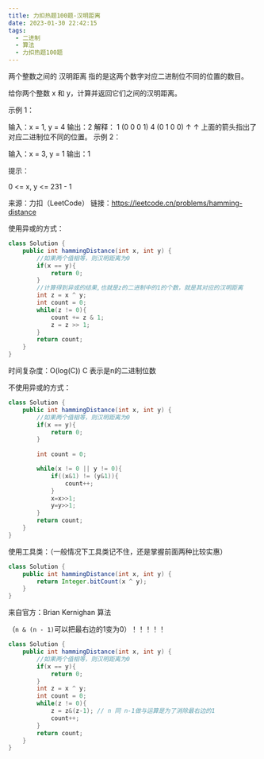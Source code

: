 ```yaml
---
title: 力扣热题100题-汉明距离
date: 2023-01-30 22:42:15
tags:
  - 二进制
  - 算法
  - 力扣热题100题
---
```


两个整数之间的 汉明距离 指的是这两个数字对应二进制位不同的位置的数目。

给你两个整数 x 和 y，计算并返回它们之间的汉明距离。

示例 1：

输入：x = 1, y = 4
输出：2
解释：
1   (0 0 0 1)
4   (0 1 0 0)
       ↑   ↑
上面的箭头指出了对应二进制位不同的位置。
示例 2：

输入：x = 3, y = 1
输出：1


提示：

0 <= x, y <= 2$31$ - 1

来源：力扣（LeetCode）
链接：https://leetcode.cn/problems/hamming-distance



使用异或的方式：

```java
class Solution {
    public int hammingDistance(int x, int y) {
        //如果两个值相等，则汉明距离为0
        if(x == y){
            return 0;
        }
        //计算得到异或的结果,也就是z的二进制中的1的个数，就是其对应的汉明距离
        int z = x ^ y;
        int count = 0;
        while(z != 0){
            count += z & 1;
            z = z >> 1;
        }
        return count;
    }
}
```

时间复杂度：O(log(C))  C 表示是n的二进制位数

不使用异或的方式：

```java
class Solution {
    public int hammingDistance(int x, int y) {
        //如果两个值相等，则汉明距离为0
        if(x == y){
            return 0;
        }
        
        int count = 0;

        while(x != 0 || y != 0){
            if((x&1) != (y&1)){
                count++;
            }
            x=x>>1;
            y=y>>1;
        }
        return count;
    }
}
```



使用工具类：（一般情况下工具类记不住，还是掌握前面两种比较实惠）

```java
class Solution {
    public int hammingDistance(int x, int y) {
        return Integer.bitCount(x ^ y);
    }
}
```



来自官方：Brian Kernighan 算法

（`n & (n - 1)`可以把最右边的1变为0）！！！！！

```java
class Solution {
    public int hammingDistance(int x, int y) {
        //如果两个值相等，则汉明距离为0
        if(x == y){
            return 0;
        }
        int z = x ^ y;
        int count = 0;
        while(z != 0){
            z = z&(z-1); // n 同 n-1做与运算是为了消除最右边的1
            count++;
        }
        return count;
    }
}
```

